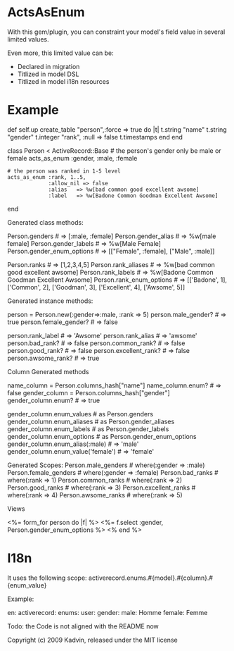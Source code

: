 ActsAsEnum
==========

With this gem/plugin, you can constraint your model's field value in several limited values.

Even more, this limited value can be:
* Declared in migration
* Titlized in model DSL
* Titlized in model i18n resources

Example
=======

  def self.up
    create_table "person",:force => true do |t|
      t.string   "name"
      t.string   "gender"
      t.integer  "rank",      :null => false
      t.timestamps
    end
  end

  class Person < ActiveRecord::Base
    # the person's gender only be male or female
    acts_as_enum :gender, :male, :female
  
    # the person was ranked in 1-5 level
    acts_as_enum :rank, 1..5, 
                 :allow_nil => false
                 :alias   => %w[bad common good excellent awsome]
                 :label   => %w[Badone Common Goodman Excellent Awsome]
  end

Generated class methods:

  Person.genders             # => [:male, :female]
  Person.gender_alias        # => %w[male female]
  Person.gender_labels       # => %w[Male Female]
  Person.gender_enum_options # => [["Female", :female], ["Male", :male]]
  
  Person.ranks             # => [1,2,3,4,5]
  Person.rank_aliases      # => %w[bad common good excellent awsome]
  Person.rank_labels       # => %w[Badone Common Goodman Excellent Awsome]
  Person.rank_enum_options # => [['Badone', 1], ['Common', 2], ['Goodman', 3], ['Excellent', 4], ['Awsome', 5]]

Generated instance methods:

  person = Person.new(:gender=>:male, :rank => 5)
  person.male_gender?    # => true
  person.female_gender?  # => false
  
  person.rank_label      # => 'Awsome'
  person.rank_alias      # => 'awsome'
  person.bad_rank?       # => false
  person.common_rank?    # => false
  person.good_rank?      # => false
  person.excellent_rank? # => false
  person.awsome_rank?    # => true

Column Generated methods

  name_column = Person.columns_hash["name"]
  name_column.enum?      # => false
  gender_column = Person.columns_hash["gender"]
  gender_column.enum?    # => true
  
  gender_column.enum_values          # as Person.genders
  gender_column.enum_aliases         # as Person.gender_aliases
  gender_column.enum_labels          # as Person.gender_labels
  gender_column.enum_options         # as Person.gender_enum_options
  gender_column.enum_alias(:male)    # => 'male'
  gender_column.enum_value('female') # => 'female'
 
Generated Scopes:
  Person.male_genders    # where(:gender => :male)
  Person.female_genders  # where(:gender => :female)
  Person.bad_ranks       # where(:rank => 1)
  Person.common_ranks    # where(:rank => 2)
  Person.good_ranks      # where(:rank => 3)
  Person.excellent_ranks # where(:rank => 4)
  Person.awsome_ranks    # where(:rank => 5)

Views

<%= form_for person do |f| %>
  <%= f.select :gender, Person.gender_enum_options %>
<% end %>
  
I18n
====

  It uses the following scope: activerecord.enums.#{model}.#{column}.#{enum_value}

Example:

en:
  activerecord:
    enums:
      user:
        gender:
          male: Homme
          female: Femme

Todo:
the Code is not aligned with the README now

Copyright (c) 2009 Kadvin, released under the MIT license
